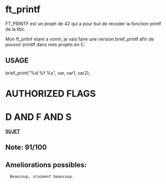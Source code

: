 # ft_printf


FT_PRINTF est un projet de 42 qui a pour but de recoder la fonction printf de la libc.

Mon ft_pritnf etant a vomir, je vais faire une version brief_printf afin de pouvoir printtf dans mes projets en C.

## USAGE


brief_print("%d %f %s", var, var1, var2);

# AUTHORIZED FLAGS

# D  AND F  AND S


<a href="https://cdn.intra.42.fr/pdf/pdf/20/ft_printf.pdf"><b>SUJET</b></a>

## Note: <b>91/100</b> 

## Ameliorations possibles:

```
  Beaucoup, vraiment beaucoup.
 ```

